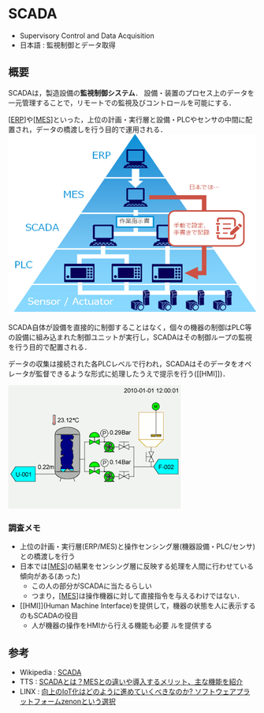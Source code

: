 # SCADA

- Supervisory Control and Data Acquisition
- 日本語 : 監視制御とデータ取得

## 概要
SCADAは，製造設備の**監視制御システム**．
設備・装置のプロセス上のデータを一元管理することで，リモートでの監視及びコントロールを可能にする．

[[ERP]]や[[MES]]といった，上位の計画・実行層と設備・PLCやセンサの中間に配置され，データの橋渡しを行う目的で運用される．
![Linx](./生産管理システムピラミッド.jpg)

SCADA自体が設備を直接的に制御することはなく，個々の機器の制御はPLC等の設備に組み込まれた制御ユニットが実行し，SCADAはその制御ループの監視を行う目的で配置される．

データの収集は接続された各PLCレベルで行われ，SCADAはそのデータをオペレータが監督できるような形式に処理したうえで提示を行う([[HMI]])．

![Ecava (Permission stated in the source page, please visit the page before tagging for permission or copyvios) - integraxor.com/, CC 表示 3.0, https://commons.wikimedia.org/w/index.php?curid=36918694による)](./Scada_std_anim_no_lang.gif)



### 調査メモ
- 上位の計画・実行層(ERP/MES)と操作センシング層(機器設備・PLC/センサ)との橋渡しを行う
- 日本では[[MES]]の結果をセンシング層に反映する処理を人間に行わせている傾向がある(あった)
  - この人の部分がSCADAに当たるらしい
  - つまり，[[MES]]は操作機器に対して直接指令を与えるわけではない．
- [[HMI]](Human Machine Interface)を提供して，機器の状態を人に表示するのもSCADAの役目
  - 人が機器の操作をHMIから行える機能も必要
ルを提供する

## 参考
- Wikipedia : [SCADA](https://ja.wikipedia.org/wiki/SCADA)
- TTS : [SCADAとは？MESとの違いや導入するメリット、主な機能を紹介](https://www.tbts.co.jp/useful/column/iot-ai/what-is-scada/)
- LINX : [向上のIoT化はどのように進めていくべきなのか? ソフトウェアプラットフォームzenonという選択](https://linx.jp/linx_express/i19320/linx_express_i19320.php)

[//begin]: # "Autogenerated link references for markdown compatibility"
[ERP]: ERP.md "ERP"
[MES]: MES.md "MES"
[//end]: # "Autogenerated link references"